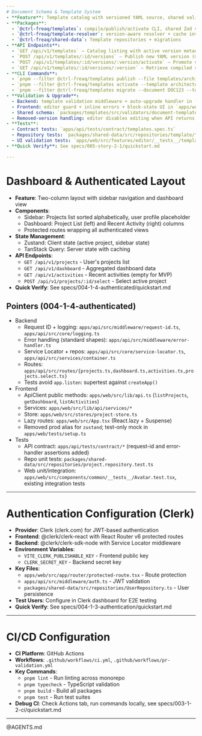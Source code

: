 ```yaml
---
# Document Schema & Template System
- **Feature**: Template catalog with versioned YAML source, shared validation, migration support
- **Packages**:
  - `@ctrl-freaq/templates`: compile/publish/activate CLI, shared Zod validators
  - `@ctrl-freaq/template-resolver`: version-aware resolver + cache invalidation hooks
  - `@ctrl-freaq/shared-data`: Template repositories + migrations
- **API Endpoints**:
  - `GET /api/v1/templates` — Catalog listing with active version metadata
  - `POST /api/v1/templates/:id/versions` — Publish new YAML version (manager scope)
  - `POST /api/v1/templates/:id/versions/:version/activate` — Promote version
  - `GET /api/v1/templates/:id/versions/:version` — Retrieve compiled schema + sections
- **CLI Commands**:
  - `pnpm --filter @ctrl-freaq/templates publish --file templates/architecture.yaml --version X.Y.Z`
  - `pnpm --filter @ctrl-freaq/templates activate --template architecture --version X.Y.Z`
  - `pnpm --filter @ctrl-freaq/templates migrate --document DOC123 --to-version X.Y.Z`
- **Validation & Upgrade**:
  - Backend: template validation middleware + auto-upgrade handler in `apps/api/src/middleware/template-validation.ts`
  - Frontend: editor guard + inline errors + block-state UI in `apps/web/src/features/editor/template-validation.ts`
  - Shared schema: `packages/templates/src/validators/document-template.ts`
  - Removed-version handling: editor disables editing when API returns `TEMPLATE_VERSION_REMOVED`
- **Tests**:
  - Contract tests: `apps/api/tests/contract/templates.spec.ts`
  - Repository tests: `packages/shared-data/src/repositories/template/*.test.ts`
  - UI validation tests: `apps/web/src/features/editor/__tests__/template-validation.test.tsx`
- **Quick Verify**: See specs/005-story-2-1/quickstart.md

---
```


# Dashboard & Authenticated Layout

- **Feature**: Two-column layout with sidebar navigation and dashboard view
- **Components**:
  - Sidebar: Projects list sorted alphabetically, user profile placeholder
  - Dashboard: Project List (left) and Recent Activity (right) columns
  - Protected routes wrapping all authenticated views
- **State Management**:
  - Zustand: Client state (active project, sidebar state)
  - TanStack Query: Server state with caching
- **API Endpoints**:
  - `GET /api/v1/projects` - User's projects list
  - `GET /api/v1/dashboard` - Aggregated dashboard data
  - `GET /api/v1/activities` - Recent activities (empty for MVP)
  - `POST /api/v1/projects/:id/select` - Select active project
- **Quick Verify**: See specs/004-1-4-authenticated/quickstart.md

## Pointers (004-1-4-authenticated)

- Backend
  - Request ID + logging: `apps/api/src/middleware/request-id.ts`,
    `apps/api/src/core/logging.ts`
  - Error handling (standard shapes): `apps/api/src/middleware/error-handler.ts`
  - Service Locator + repos: `apps/api/src/core/service-locator.ts`,
    `apps/api/src/services/container.ts`
  - Routes:
    `apps/api/src/routes/{projects.ts,dashboard.ts,activities.ts,projects.select.ts}`
  - Tests avoid `app.listen`: supertest against `createApp()`
- Frontend
  - ApiClient public methods: `apps/web/src/lib/api.ts` (`listProjects`,
    `getDashboard`, `listActivities`)
  - Services: `apps/web/src/lib/api/services/*`
  - Store: `apps/web/src/stores/project-store.ts`
  - Lazy routes: `apps/web/src/App.tsx` (React.lazy + Suspense)
  - Removed prod alias for `zustand`; test-only mock in
    `apps/web/tests/setup.ts`
- Tests
  - API contract: `apps/api/tests/contract/*` (request-id and error-handler
    assertions added)
  - Repo unit tests:
    `packages/shared-data/src/repositories/project.repository.test.ts`
  - Web unit/integration:
    `apps/web/src/components/common/__tests__/Avatar.test.tsx`, existing
    integration tests

---

# Authentication Configuration (Clerk)

- **Provider**: Clerk (clerk.com) for JWT-based authentication
- **Frontend**: @clerk/clerk-react with React Router v6 protected routes
- **Backend**: @clerk/clerk-sdk-node with Service Locator middleware
- **Environment Variables**:
  - `VITE_CLERK_PUBLISHABLE_KEY` - Frontend public key
  - `CLERK_SECRET_KEY` - Backend secret key
- **Key Files**:
  - `apps/web/src/app/router/protected-route.tsx` - Route protection
  - `apps/api/src/middleware/auth.ts` - JWT validation
  - `packages/shared-data/src/repositories/UserRepository.ts` - User persistence
- **Test Users**: Configure in Clerk dashboard for E2E testing
- **Quick Verify**: See specs/004-1-3-authentication/quickstart.md

---

# CI/CD Configuration

- **CI Platform**: GitHub Actions
- **Workflows**: `.github/workflows/ci.yml`,
  `.github/workflows/pr-validation.yml`
- **Key Commands**:
  - `pnpm lint` - Run linting across monorepo
  - `pnpm typecheck` - TypeScript validation
  - `pnpm build` - Build all packages
  - `pnpm test` - Run test suites
- **Debug CI**: Check Actions tab, run commands locally, see
  specs/003-1-2-ci/quickstart.md

---

@AGENTS.md
